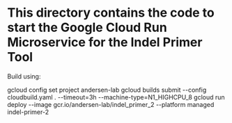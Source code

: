 # This directory contains the code to start the Google Cloud Run Microservice for the Indel Primer Tool

Build using:

gcloud config set project andersen-lab
gcloud builds submit --config cloudbuild.yaml . --timeout=3h --machine-type=N1_HIGHCPU_8
gcloud run deploy --image gcr.io/andersen-lab/indel_primer_2 --platform managed indel-primer-2
